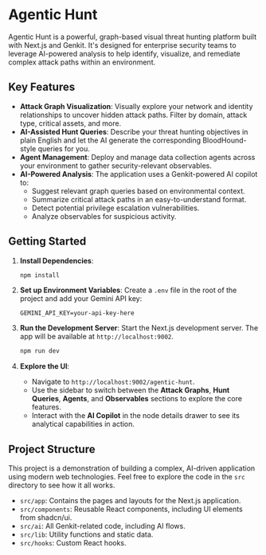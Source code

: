 # Agentic Hunt

Agentic Hunt is a powerful, graph-based visual threat hunting platform built with Next.js and Genkit. It's designed for enterprise security teams to leverage AI-powered analysis to help identify, visualize, and remediate complex attack paths within an environment.

## Key Features

-   **Attack Graph Visualization**: Visually explore your network and identity relationships to uncover hidden attack paths. Filter by domain, attack type, critical assets, and more.
-   **AI-Assisted Hunt Queries**: Describe your threat hunting objectives in plain English and let the AI generate the corresponding BloodHound-style queries for you.
-   **Agent Management**: Deploy and manage data collection agents across your environment to gather security-relevant observables.
-   **AI-Powered Analysis**: The application uses a Genkit-powered AI copilot to:
    -   Suggest relevant graph queries based on environmental context.
    -   Summarize critical attack paths in an easy-to-understand format.
    -   Detect potential privilege escalation vulnerabilities.
    -   Analyze observables for suspicious activity.

## Getting Started

1.  **Install Dependencies**:
    ```bash
    npm install
    ```

2.  **Set up Environment Variables**:
    Create a `.env` file in the root of the project and add your Gemini API key:
    ```
    GEMINI_API_KEY=your-api-key-here
    ```

3.  **Run the Development Server**:
    Start the Next.js development server. The app will be available at `http://localhost:9002`.
    ```bash
    npm run dev
    ```

4.  **Explore the UI**:
    -   Navigate to `http://localhost:9002/agentic-hunt`.
    -   Use the sidebar to switch between the **Attack Graphs**, **Hunt Queries**, **Agents**, and **Observables** sections to explore the core features.
    -   Interact with the **AI Copilot** in the node details drawer to see its analytical capabilities in action.

## Project Structure

This project is a demonstration of building a complex, AI-driven application using modern web technologies. Feel free to explore the code in the `src` directory to see how it all works.

-   `src/app`: Contains the pages and layouts for the Next.js application.
-   `src/components`: Reusable React components, including UI elements from shadcn/ui.
-   `src/ai`: All Genkit-related code, including AI flows.
-   `src/lib`: Utility functions and static data.
-   `src/hooks`: Custom React hooks.
